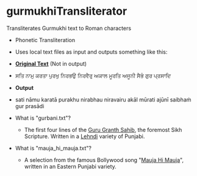 # gurmukhiTransliterator
Transliterates Gurmukhi text to Roman characters
- Phonetic Transliteration
- Uses local text files as input and outputs something like this:
- [**Original Text**](http://www.srigranth.org/servlet/gurbani.gurbani?Action=Page&Param=1) (Not in output)
-  ਸਤਿ ਨਾਮੁ ਕਰਤਾ ਪੁਰਖੁ ਨਿਰਭਉ ਨਿਰਵੈਰੁ ਅਕਾਲ ਮੂਰਤਿ ਅਜੂਨੀ ਸੈਭੰ ਗੁਰ ਪ੍ਰਸਾਦਿ 
-  **Output**
-  sati nāmu karatā purakhu nirabhau niravairu akāl mūrati ajūnī saibhaṁ gur prasādi

- What is "gurbani.txt"?
  - The first four lines of the [Guru Granth Sahib](https://en.wikipedia.org/wiki/Guru_Granth_Sahib), the foremost Sikh Scripture. Written in a [Lehndi](https://en.wikipedia.org/wiki/Lahnda) variety of Punjabi.
- What is "mauja_hi_mauja.txt"?
  - A selection from the famous Bollywood song "[Mauja Hi Mauja](https://www.youtube.com/watch?v=PaDaoNnOQaM)", written in an Eastern Punjabi variety. 
